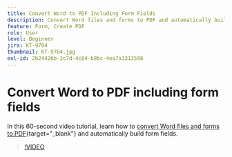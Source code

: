 ```yaml
---
title: Convert Word to PDF Including Form Fields
description: Convert Word files and forms to PDF and automatically build form fields
feature: Form, Create PDF
role: User
level: Beginner
jira: KT-9704
thumbnail: KT-9704.jpg
exl-id: 2b24426b-2c7d-4c84-b8bc-4ea7a1313598
---
```

# Convert Word to PDF including form fields

In this 60-second video tutorial, learn how to [convert Word files and forms to PDF](https://www.adobe.com/acrobat/online/word-to-pdf.html){target="_blank"} and automatically build form fields. 

>[!VIDEO](https://video.tv.adobe.com/v/340082?quality=12&learn=on&hidetitle=true)
